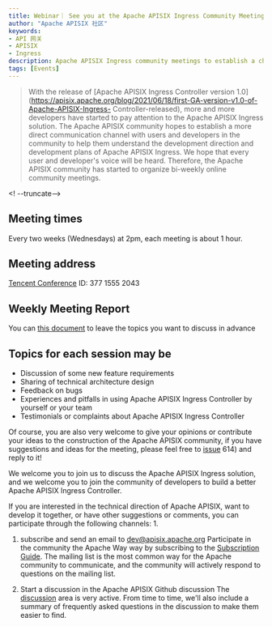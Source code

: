 ```yaml
---
title: Webinar｜ See you at the Apache APISIX Ingress Community Meeting on Wednesday at 2pm!
author: "Apache APISIX 社区"
keywords:
- API 网关
- APISIX
- Ingress
description: Apache APISIX Ingress community meetings to establish a channel of communication with community users and developers and to help everyone understand the direction and development plans for Apache APISIX Ingress.
tags: [Events]
---
```


> With the release of [Apache APISIX Ingress Controller version 1.0](https://apisix.apache.org/blog/2021/06/18/first-GA-version-v1.0-of-Apache-APISIX-Ingress- Controller-released), more and more developers have started to pay attention to the Apache APISIX Ingress solution. The Apache APISIX community hopes to establish a more direct communication channel with users and developers in the community to help them understand the development direction and development plans of Apache APISIX Ingress. We hope that every user and developer's voice will be heard. Therefore, the Apache APISIX community has started to organize bi-weekly online community meetings.

<! --truncate-->

## Meeting times

Every two weeks (Wednesdays) at 2pm, each meeting is about 1 hour.

## Meeting address

[Tencent Conference](https://meeting.tencent.com/s/eTvhm052verD) ID: 377 1555 2043

## Weekly Meeting Report

You can [this document](https://docs.qq.com/doc/DSEhMeGJ0UXdydFJy) to leave the topics you want to discuss in advance

## Topics for each session may be

- Discussion of some new feature requirements
- Sharing of technical architecture design
- Feedback on bugs
- Experiences and pitfalls in using Apache APISIX Ingress Controller by yourself or your team
- Testimonials or complaints about Apache APISIX Ingress Controller

Of course, you are also very welcome to give your opinions or contribute your ideas to the construction of the Apache APISIX community, if you have suggestions and ideas for the meeting, please feel free to [issue](https://github.com/apache/apisix-ingress-controller/issues/) 614) and reply to it!

We welcome you to join us to discuss the Apache APISIX Ingress solution, and we welcome you to join the community of developers to build a better Apache APISIX Ingress Controller.

If you are interested in the technical direction of Apache APISIX, want to develop it together, or have other suggestions or comments, you can participate through the following channels: 1.

1. subscribe and send an email to dev@apisix.apache.org
Participate in the community the Apache Way way by subscribing to the [Subscription Guide](https://apisix.apache.org/docs/general/subscribe-guide). The mailing list is the most common way for the Apache community to communicate, and the community will actively respond to questions on the mailing list.

2. Start a discussion in the Apache APISIX Github discussion
The [discussion](https://github.com/apache/apisix/discussions) area is very active. From time to time, we'll also include a summary of frequently asked questions in the discussion to make them easier to find.
